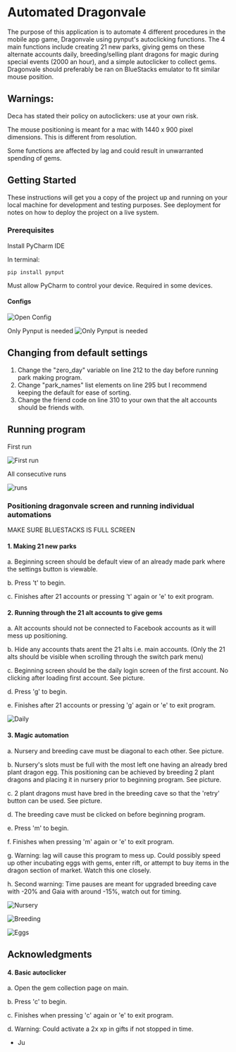# Automated Dragonvale

  The purpose of this application is to automate 4 different procedures in the mobile app game, Dragonvale using pynput's 
  autoclicking functions. The 4 main functions include creating 21 new parks, giving gems on these alternate accounts daily,
  breeding/selling plant dragons for magic during special events (2000 an hour), and a simple autoclicker to collect gems.   
  Dragonvale should preferably be ran on BlueStacks emulator to fit similar mouse position. 
  
## Warnings:

  Deca has stated their policy on autoclickers: use at your own risk. 
  
  The mouse positioning is meant for a mac with 1440 x 900 pixel dimensions. This is different from resolution. 
  
  Some functions are affected by lag and could result in unwarranted spending of gems.
  
  
## Getting Started

These instructions will get you a copy of the project up and running on your local machine for development and testing purposes. See deployment for notes on how to deploy the project on a live system.

### Prerequisites

Install PyCharm IDE

In terminal:
```
pip install pynput
```

Must allow PyCharm to control your device. Required in some devices. 

#### Configs

![Open Config](https://github.com/chanelton/dragonvale/blob/master/Screen%20Shot%202020-06-14%20at%201.13.12%20AM.png)

Only Pynput is needed
![Only Pynput is needed](https://github.com/chanelton/dragonvale/blob/master/Screen%20Shot%202020-06-14%20at%201.13.50%20AM.png)

## Changing from default settings
1. Change the "zero_day" variable on line 212 to the day before running park making program.
2. Change "park_names" list elements on line 295 but I recommend keeping the default for ease of sorting.
3. Change the friend code on line 310 to your own that the alt accounts should be friends with.

## Running program

First run

![First run](https://github.com/chanelton/dragonvale/blob/master/Screen%20Shot%202020-06-14%20at%201.28.27%20AM.png)

All consecutive runs

![runs](https://github.com/chanelton/dragonvale/blob/master/Screen%20Shot%202020-06-14%20at%201.30.25%20AM.png)

### Positioning dragonvale screen and running individual automations

MAKE SURE BLUESTACKS IS FULL SCREEN

#### 1. Making 21 new parks
a. Beginning screen should be default view of an already made park where the settings button is viewable.

b. Press 't' to begin.

c. Finishes after 21 accounts or pressing 't' again or 'e' to exit program.

#### 2. Running through the 21 alt accounts to give gems

a. Alt accounts should not be connected to Facebook accounts as it will mess up positioning.

b. Hide any accounts thats arent the 21 alts i.e. main accounts. (Only the 21 alts should be visible when scrolling 
  through the switch park menu)

c. Beginning screen should be the daily login screen of the first account. No clicking after loading first account.
    See picture.

d. Press 'g' to begin.

e. Finishes after 21 accounts or pressing 'g' again or 'e' to exit program.

![Daily](https://github.com/chanelton/dragonvale/blob/master/Screen%20Shot%202020-06-14%20at%201.44.36%20AM.png)


#### 3. Magic automation

a. Nursery and breeding cave must be diagonal to each other. See picture.

b. Nursery's slots must be full with the most left one having an already bred plant dragon egg. This positioning can be
  achieved by breeding 2 plant dragons and placing it in nursery prior to beginning program. See picture.

c. 2 plant dragons must have bred in the breeding cave so that the 'retry' button can be used. See picture.

d. The breeding cave must be clicked on before beginning program.

e. Press 'm' to begin.

f. Finishes when pressing 'm' again or 'e' to exit program.

g. Warning: lag will cause this program to mess up. Could possibly speed up other incubating eggs with gems, enter rift,
   or attempt to buy items in the dragon section of market. Watch this one closely. 

h. Second warning: Time pauses are meant for upgraded breeding cave with -20% and Gaia with around -15%, watch out for timing.

![Nursery](https://github.com/chanelton/dragonvale/blob/master/Screen%20Shot%202020-06-14%20at%201.51.24%20AM.png)

![Breeding](https://github.com/chanelton/dragonvale/blob/master/Screen%20Shot%202020-06-14%20at%201.51.33%20AM.png)

![Eggs](https://github.com/chanelton/dragonvale/blob/master/Screen%20Shot%202020-06-14%20at%201.51.41%20AM.png)
## Acknowledgments

#### 4. Basic autoclicker

a. Open the gem collection page on main.

b. Press 'c' to begin.

c. Finishes when pressing 'c' again or 'e' to exit program.

d. Warning: Could activate a 2x xp in gifts if not stopped in time.

* Ju
